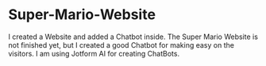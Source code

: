 # Super-Mario-Website
I created a Website and added a Chatbot inside. The Super Mario Website is not finished yet, but I created a good Chatbot for making easy on the visitors. I am using Jotform AI for creating ChatBots.
